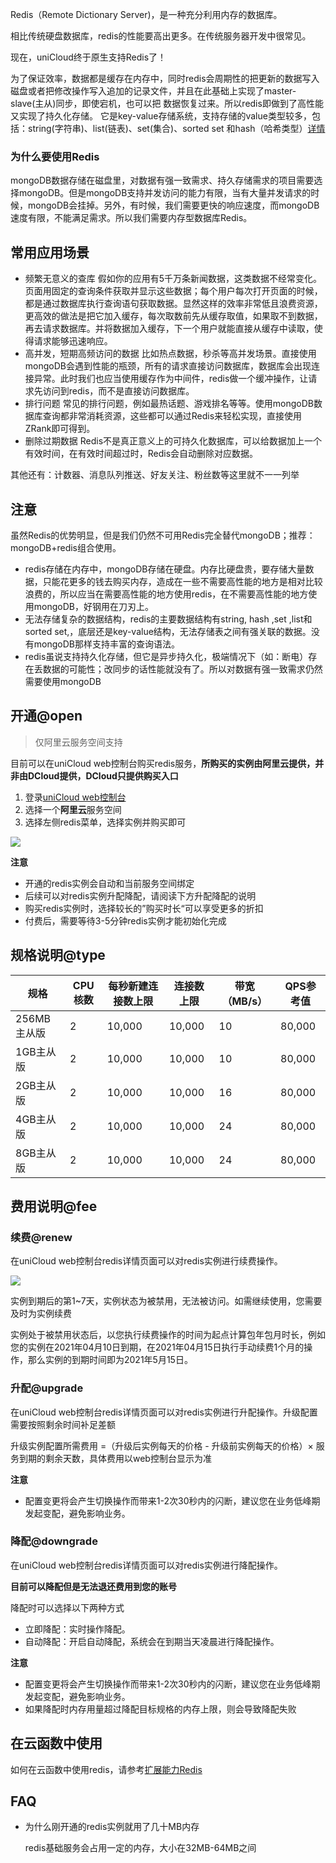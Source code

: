 Redis（Remote Dictionary Server)，是一种充分利用内存的数据库。

相比传统硬盘数据库，redis的性能要高出更多。在传统服务器开发中很常见。

现在，uniCloud终于原生支持Redis了！

为了保证效率，数据都是缓存在内存中，同时redis会周期性的把更新的数据写入磁盘或者把修改操作写入追加的记录文件，并且在此基础上实现了master-slave(主从)同步，即使宕机，也可以把    数据恢复过来。所以redis即做到了高性能又实现了持久化存储。
它是key-value存储系统，支持存储的value类型较多，包括：string(字符串)、list(链表)、set(集合)、sorted set 和hash（哈希类型）[详情](#金币制度)


### 为什么要使用Redis
mongoDB数据存储在磁盘里，对数据有强一致需求、持久存储需求的项目需要选择mongoDB。但是mongoDB支持并发访问的能力有限，当有大量并发请求的时候，mongoDB会挂掉。另外，有时候，我们需要更快的响应速度，而mongoDB速度有限，不能满足需求。所以我们需要内存型数据库Redis。

## 常用应用场景
- 频繁无意义的查库
假如你的应用有5千万条新闻数据，这类数据不经常变化。页面用固定的查询条件获取并显示这些数据；每个用户每次打开页面的时候，都是通过数据库执行查询语句获取数据。显然这样的效率非常低且浪费资源，更高效的做法是把它加入缓存，每次取数前先从缓存取值，如果取不到数据，再去请求数据库。并将数据加入缓存，下一个用户就能直接从缓存中读取，使得请求能够迅速响应。
- 高并发，短期高频访问的数据
比如热点数据，秒杀等高并发场景。直接使用mongoDB会遇到性能的瓶颈，所有的请求直接访问数据库，数据库会出现连接异常。此时我们也应当使用缓存作为中间件，redis做一个缓冲操作，让请求先访问到redis，而不是直接访问数据库。
- 排行问题
常见的排行问题，例如最热话题、游戏排名等等。使用mongoDB数据库查询都非常消耗资源，这些都可以通过Redis来轻松实现，直接使用ZRank即可得到。
- 删除过期数据
Redis不是真正意义上的可持久化数据库，可以给数据加上一个有效时间，在有效时间超过时，Redis会自动删除对应数据。

其他还有：计数器、消息队列推送、好友关注、粉丝数等这里就不一一列举

## 注意
虽然Redis的优势明显，但是我们仍然不可用Redis完全替代mongoDB；推荐：mongoDB+redis组合使用。
- redis存储在内存中，mongoDB存储在硬盘。内存比硬盘贵，要存储大量数据，只能花更多的钱去购买内存，造成在一些不需要高性能的地方是相对比较浪费的，所以应当在需要高性能的地方使用redis，在不需要高性能的地方使用mongoDB，好钢用在刀刃上。
- 无法存储复杂的数据结构，redis的主要数据结构有string, hash ,set ,list和 sorted set,，底层还是key-value结构，无法存储表之间有强关联的数据。没有mongoDB那样支持丰富的查询语法。
- redis虽说支持持久化存储，但它是异步持久化，极端情况下（如：断电）存在丢数据的可能性；改同步的话性能就没有了。所以对数据有强一致需求仍然需要使用mongoDB


## 开通@open

> 仅阿里云服务空间支持

目前可以在uniCloud web控制台购买redis服务，**所购买的实例由阿里云提供，并非由DCloud提供，DCloud只提供购买入口**

1. 登录[uniCloud web控制台](https://unicloud.dcloud.net.cn/)
2. 选择一个**阿里云**服务空间
3. 选择左侧redis菜单，选择实例并购买即可

![](https://vkceyugu.cdn.bspapp.com/VKCEYUGU-f184e7c3-1912-41b2-b81f-435d1b37c7b4/3a29e715-827d-43bb-b61b-fcff71cb42f6.jpg)

**注意**

- 开通的redis实例会自动和当前服务空间绑定
- 后续可以对redis实例升配降配，请阅读下方升配降配的说明
- 购买redis实例时，选择较长的”购买时长“可以享受更多的折扣
- 付费后，需要等待3-5分钟redis实例才能初始化完成

## 规格说明@type

|规格				|CPU核数|每秒新建连接数上限	|连接数上限	|带宽（MB/s）	|QPS参考值|
|--					|--			|--									|--					|--						|--				|
|256MB主从版|2			|10,000							|10,000			|10						|80,000		|
|1GB主从版	|2			|10,000							|10,000			|10						|80,000		|
|2GB主从版	|2			|10,000							|10,000			|16						|80,000		|
|4GB主从版	|2			|10,000							|10,000			|24						|80,000		|
|8GB主从版	|2			|10,000							|10,000			|24						|80,000		|

## 费用说明@fee

### 续费@renew

在uniCloud web控制台redis详情页面可以对redis实例进行续费操作。

![](https://vkceyugu.cdn.bspapp.com/VKCEYUGU-f184e7c3-1912-41b2-b81f-435d1b37c7b4/d848dd0a-15aa-46ec-89f9-84ade9721246.jpg)

实例到期后的第1~7天，实例状态为被禁用，无法被访问。如需继续使用，您需要及时为实例续费

实例处于被禁用状态后，以您执行续费操作的时间为起点计算包年包月时长，例如您的实例在2021年04月10日到期，在2021年04月15日执行手动续费1个月的操作，那么实例的到期时间即为2021年5月15日。

### 升配@upgrade

在uniCloud web控制台redis详情页面可以对redis实例进行升配操作。升级配置需要按照剩余时间补足差额

升级实例配置所需费用 =（升级后实例每天的价格 - 升级前实例每天的价格）× 服务到期的剩余天数，具体费用以web控制台显示为准

**注意**

- 配置变更将会产生切换操作而带来1-2次30秒内的闪断，建议您在业务低峰期发起变配，避免影响业务。

### 降配@downgrade

在uniCloud web控制台redis详情页面可以对redis实例进行降配操作。

**目前可以降配但是无法退还费用到您的账号**

降配时可以选择以下两种方式

- 立即降配：实时操作降配。
- 自动降配：开启自动降配，系统会在到期当天凌晨进行降配操作。


**注意**

- 配置变更将会产生切换操作而带来1-2次30秒内的闪断，建议您在业务低峰期发起变配，避免影响业务。
- 如果降配时内存用量超过降配目标规格的内存上限，则会导致降配失败

## 在云函数中使用

如何在云函数中使用redis，请参考[扩展能力Redis](uniCloud/redis.md)

## FAQ

- 为什么刚开通的redis实例就用了几十MB内存

  redis基础服务会占用一定的内存，大小在32MB-64MB之间